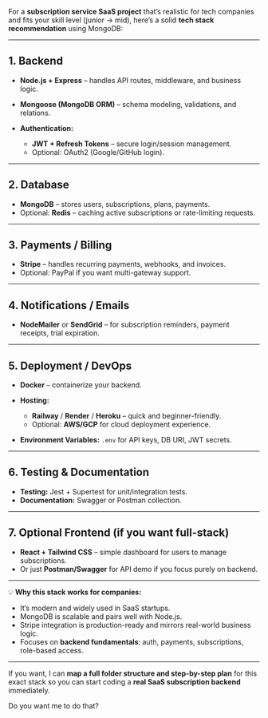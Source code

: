 For a **subscription service SaaS project** that’s realistic for tech companies and fits your skill level (junior → mid), here’s a solid **tech stack recommendation** using MongoDB:

---

## **1. Backend**

* **Node.js + Express** – handles API routes, middleware, and business logic.
* **Mongoose (MongoDB ORM)** – schema modeling, validations, and relations.
* **Authentication:**

  * **JWT + Refresh Tokens** – secure login/session management.
  * Optional: OAuth2 (Google/GitHub login).

---

## **2. Database**

* **MongoDB** – stores users, subscriptions, plans, payments.
* Optional: **Redis** – caching active subscriptions or rate-limiting requests.

---

## **3. Payments / Billing**

* **Stripe** – handles recurring payments, webhooks, and invoices.
* Optional: PayPal if you want multi-gateway support.

---

## **4. Notifications / Emails**

* **NodeMailer** or **SendGrid** – for subscription reminders, payment receipts, trial expiration.

---

## **5. Deployment / DevOps**

* **Docker** – containerize your backend.
* **Hosting:**

  * **Railway** / **Render** / **Heroku** – quick and beginner-friendly.
  * Optional: **AWS/GCP** for cloud deployment experience.
* **Environment Variables:** `.env` for API keys, DB URI, JWT secrets.

---

## **6. Testing & Documentation**

* **Testing:** Jest + Supertest for unit/integration tests.
* **Documentation:** Swagger or Postman collection.

---

## **7. Optional Frontend (if you want full-stack)**

* **React + Tailwind CSS** – simple dashboard for users to manage subscriptions.
* Or just **Postman/Swagger** for API demo if you focus purely on backend.

---

💡 **Why this stack works for companies:**

* It’s modern and widely used in SaaS startups.
* MongoDB is scalable and pairs well with Node.js.
* Stripe integration is production-ready and mirrors real-world business logic.
* Focuses on **backend fundamentals**: auth, payments, subscriptions, role-based access.

---

If you want, I can **map a full folder structure and step-by-step plan** for this exact stack so you can start coding a **real SaaS subscription backend** immediately.

Do you want me to do that?
